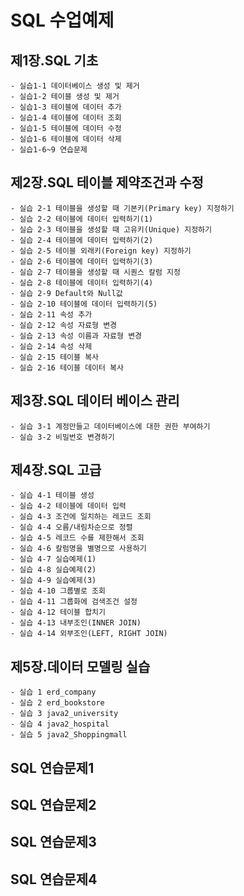 # SQL 수업예제

## 제1장.SQL 기초
    - 실습1-1 데이터베이스 생성 및 제거
    - 실습1-2 테이블 생성 및 제거
    - 실습1-3 테이블에 데이터 추가
    - 실습1-4 테이블에 데이터 조회
    - 실습1-5 테이블에 데이터 수정
    - 실습1-6 테이블에 데이터 삭제
    - 실습1-6~9 연습문제

## 제2장.SQL 테이블 제약조건과 수정
    - 실습 2-1 테이블을 생성할 때 기본키(Primary key) 지정하기
    - 실습 2-2 테이블에 데이터 입력하기(1)
    - 실습 2-3 테이블을 생성할 때 고유키(Unique) 지정하기
    - 실습 2-4 테이블에 데이터 입력하기(2)
    - 실습 2-5 테이블 외래키(Foreign key) 지정하기
    - 실습 2-6 테이블에 데이터 입력하기(3)
    - 실습 2-7 테이블을 생성할 때 시퀀스 칼럼 지정
    - 실습 2-8 테이블에 데이터 입력하기(4)
    - 실습 2-9 Default와 Null값
    - 실습 2-10 테이블에 데이터 입력하기(5)
    - 실습 2-11 속성 추가
    - 실습 2-12 속성 자료형 변경
    - 실습 2-13 속성 이름과 자료형 변경
    - 실습 2-14 속성 삭제
    - 실습 2-15 테이블 복사
    - 실습 2-16 테이블 데이터 복사

## 제3장.SQL 데이터 베이스 관리
    - 실습 3-1 계정만들고 데이터베이스에 대한 권한 부여하기
    - 실습 3-2 비밀번호 변경하기

## 제4장.SQL 고급
    - 실습 4-1 테이블 생성
    - 실습 4-2 테이블에 데이터 입력
    - 실습 4-3 조건에 일치하는 레코드 조회
    - 실습 4-4 오름/내림차순으로 정렬
    - 실습 4-5 레코드 수를 제한해서 조회
    - 실습 4-6 칼럼명을 별명으로 사용하기
    - 실습 4-7 실습예제(1)
    - 실습 4-8 실습예제(2)
    - 실습 4-9 실습예제(3)
    - 실습 4-10 그룹별로 조회
    - 실습 4-11 그룹화에 검색조건 설정
    - 실습 4-12 테이블 합치기
    - 실습 4-13 내부조인(INNER JOIN)
    - 실습 4-14 외부조인(LEFT, RIGHT JOIN)
    
## 제5장.데이터 모델링 실습
    - 실습 1 erd_company
    - 실습 2 erd_bookstore
    - 실습 3 java2_university
    - 실습 4 java2_hospital
    - 실습 5 java2_Shoppingmall
    
## SQL 연습문제1
## SQL 연습문제2
## SQL 연습문제3
## SQL 연습문제4


